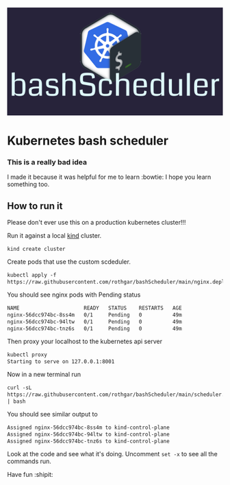 ![](img/banner.png)

Kubernetes bash scheduler
============

### This is a really bad idea

I made it because it was helpful for me to learn :bowtie:
I hope you learn something too.

## How to run it 

Please don't ever use this on a production kubernetes cluster!!!

Run it against a local [kind](https://kind.sigs.k8s.io/) cluster.

```
kind create cluster
```

Create pods that use the custom scdeduler.

```
kubectl apply -f https://raw.githubusercontent.com/rothgar/bashScheduler/main/nginx.deploy.yaml
```

You should see nginx pods with Pending status

```
NAME                     READY   STATUS    RESTARTS   AGE
nginx-56dcc974bc-8ss4m   0/1     Pending   0          49m                                              
nginx-56dcc974bc-94ltw   0/1     Pending   0          49m                                              
nginx-56dcc974bc-tnz6s   0/1     Pending   0          49m 
```

Then proxy your localhost to the kubernetes api server

```
kubectl proxy
Starting to serve on 127.0.0.1:8001
```

Now in a new terminal run

```
curl -sL https://raw.githubusercontent.com/rothgar/bashScheduler/main/scheduler.sh | bash
```

You should see similar output to
```
Assigned nginx-56dcc974bc-8ss4m to kind-control-plane
Assigned nginx-56dcc974bc-94ltw to kind-control-plane
Assigned nginx-56dcc974bc-tnz6s to kind-control-plane
```

Look at the code and see what it's doing.
Uncomment `set -x` to see all the commands run.

Have fun :shipit:
